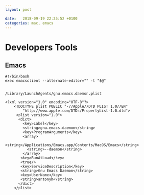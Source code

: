```yaml
---
layout: post

date:   2018-09-19 22:25:52 +0100
categories: mac, emacs
---
```

Developers Tools
================

Emacs
-----

    #!/bin/bash
    exec emacsclient --alternate-editor="" -t "$@"


    /Library/LaunchAgents/gnu.emacs.daemon.plist 

    <?xml version="1.0" encoding="UTF-8"?>
        <!DOCTYPE plist PUBLIC "-//Apple//DTD PLIST 1.0//EN"
            "http://www.apple.com/DTDs/PropertyList-1.0.dtd"> 
         <plist version="1.0">
          <dict> 
            <key>Label</key>
            <string>gnu.emacs.daemon</string>
            <key>ProgramArguments</key>
            <array>
              <string>/Applications/Emacs.app/Contents/MacOS/Emacs</string>
              <string>--daemon</string>
            </array>
           <key>RunAtLoad</key>
           <true/>
           <key>ServiceDescription</key>
           <string>Gnu Emacs Daemon</string>
           <key>UserName</key>
           <string>antonyh</string>
          </dict>
        </plist>
